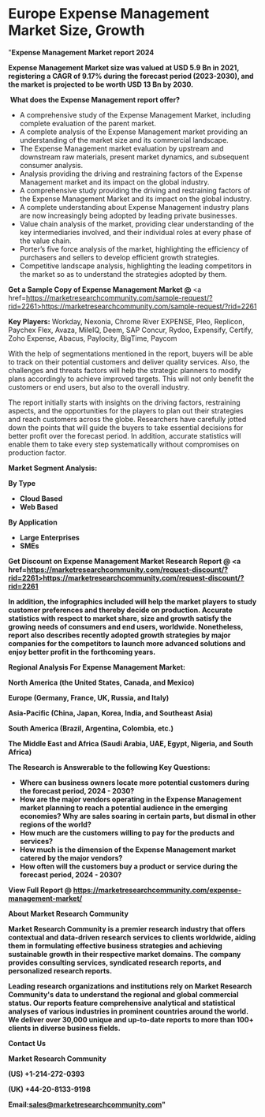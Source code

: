 # Europe Expense Management Market Size, Growth
"<strong>Expense Management Market report 2024</strong>

<strong>Expense Management Market size was valued at USD 5.9 Bn in 2021, registering a CAGR of 9.17% during the forecast period (2023-2030), and the market is projected to be worth USD 13 Bn by 2030.</strong>

 <strong><b>What does the Expense Management report offer?</b></strong>
<ul>
  <li>A comprehensive study of the Expense Management Market, including complete evaluation of the parent market.</li>
  <li>A complete analysis of the Expense Management market providing an understanding of the market size and its commercial landscape.</li>
  <li>The Expense Management market evaluation by upstream and downstream raw materials, present market dynamics, and subsequent consumer analysis.</li>
  <li>Analysis providing the driving and restraining factors of the Expense Management market and its impact on the global industry.</li>
  <li>A comprehensive study providing the driving and restraining factors of the Expense Management Market and its impact on the global industry.</li>
  <li>A complete understanding about Expense Management industry plans are now increasingly being adopted by leading private businesses.</li>
  <li>Value chain analysis of the market, providing clear understanding of the key intermediaries involved, and their individual roles at every phase of the value chain.</li>
  <li>Porter’s five force analysis of the market, highlighting the efficiency of purchasers and sellers to develop efficient growth strategies.</li>
  <li>Competitive landscape analysis, highlighting the leading competitors in the market so as to understand the strategies adopted by them.</li>
</ul>

<strong>Get a Sample Copy of Expense Management Market @ </strong><a href=https://marketresearchcommunity.com/sample-request/?rid=2261><u>https://marketresearchcommunity.com/sample-request/?rid=2261</u></a>

<strong>Key Players:</strong> 
Workday, Nexonia, Chrome River EXPENSE, Pleo, Replicon, Paychex Flex, Avaza, MileIQ, Deem, SAP Concur, Rydoo, Expensify, Certify, Zoho Expense, Abacus, Paylocity, BigTime, Paycom

With the help of segmentations mentioned in the report, buyers will be able to track on their potential customers and deliver quality services. Also, the challenges and threats factors will help the strategic planners to modify plans accordingly to achieve improved targets. This will not only benefit the customers or end users, but also to the overall industry.

The report initially starts with insights on the driving factors, restraining aspects, and the opportunities for the players to plan out their strategies and reach customers across the globe. Researchers have carefully jotted down the points that will guide the buyers to take essential decisions for better profit over the forecast period. In addition, accurate statistics will enable them to take every step systematically without compromises on production factor.

<strong>Market Segment Analysis:</strong>


<strong><strong>By Type</strong></h4>
<ul>
 	<li>Cloud Based</li>
 	<li>Web Based</li>
</ul>
<strong><strong>By Application</strong></h4>
<ul>
 	<li>Large Enterprises</li>
 	<li>SMEs</li>
</ul>

<strong>Get Discount on Expense Management Market Research Report @ </b></strong><a href=https://marketresearchcommunity.com/request-discount/?rid=2261><u>https://marketresearchcommunity.com/request-discount/?rid=2261</u></a>

In addition, the infographics included will help the market players to study customer preferences and thereby decide on production. Accurate statistics with respect to market share, size and growth satisfy the growing needs of consumers and end users, worldwide. Nonetheless, report also describes recently adopted growth strategies by major companies for the competitors to launch more advanced solutions and enjoy better profit in the forthcoming years.

<strong>Regional Analysis For Expense Management Market:</strong>

<strong>North America</strong> (the United States, Canada, and Mexico)

<strong>Europe</strong> (Germany, France, UK, Russia, and Italy)

<strong>Asia-Pacific</strong> (China, Japan, Korea, India, and Southeast Asia)

<strong>South America</strong> (Brazil, Argentina, Colombia, etc.)

<strong>The Middle East and Africa</strong> (Saudi Arabia, UAE, Egypt, Nigeria, and South Africa)

<strong>The Research is Answerable to the following Key Questions:</strong>
<ul>
 	<li>Where can business owners locate more potential customers during the forecast period, 2024 - 2030?</li>
 	<li>How are the major vendors operating in the Expense Management market planning to reach a potential audience in the emerging economies? Why are sales soaring in certain parts, but dismal in other regions of the world?</li>
 	<li>How much are the customers willing to pay for the products and services?</li>
 	<li>How much is the dimension of the Expense Management market catered by the major vendors?</li>
 	<li>How often will the customers buy a product or service during the forecast period, 2024 - 2030?</li>
</ul>

<strong>View Full Report @</strong> <a href=https://marketresearchcommunity.com/expense-management-market/>https://marketresearchcommunity.com/expense-management-market/</a>

<strong>About Market Research Community</strong>

Market Research Community is a premier research industry that offers contextual and data-driven research services to clients worldwide, aiding them in formulating effective business strategies and achieving sustainable growth in their respective market domains. The company provides consulting services, syndicated research reports, and personalized research reports.

Leading research organizations and institutions rely on Market Research Community's data to understand the regional and global commercial status. Our reports feature comprehensive analytical and statistical analyses of various industries in prominent countries around the world. We deliver over 30,000 unique and up-to-date reports to more than 100+ clients in diverse business fields.

<strong>Contact Us</strong>

<strong>Market Research Community</strong>

(US) +1-214-272-0393

(UK) +44-20-8133-9198

<strong>Email:</strong>sales@marketresearchcommunity.com"
